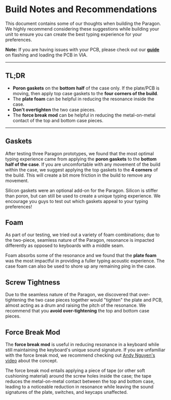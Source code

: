# Build Notes and Recommendations

This document contains some of our thoughts when building the Paragon. We highly recommend considering these suggestions while building your unit to ensure you can create the best typing experience for your preferences.

**Note:** If you are having issues with your PCB, please check out our **[guide](/pcb_files/README.md)** on flashing and loading the PCB in VIA.

---

## TL;DR

- **Poron gaskets** on the **bottom half** of the case only. If the plate/PCB is moving, then apply top case gaskets to the **four corners of the build**.
- The **plate foam** can be helpful in reducing the resonance inside the case.
- **Don't overtighten** the two case pieces.
- The **force break mod** can be helpful in reducing the metal-on-metal contact of the top and bottom case pieces.
---

## Gaskets

After testing three Paragon prototypes, we found that the most optimal typing experience came from applying the **poron gaskets** to the **bottom half of the case**. If you are uncomfortable with any movement of the build within the case, we suggest applying the top gaskets to the **4 corners** of the build. This will create a bit more friction in the build to remove any movement.

Silicon gaskets were an optional add-on for the Paragon. Silicon is stiffer than poron, but can still be used to create a unique typing experience. We encourage you guys to test out which gaskets appeal to your typing preferences!

## Foam

As part of our testing, we tried out a variety of foam combinations; due to the two-piece, seamless nature of the Paragon, resonance is impacted differently as opposed to keyboards with a middle seam.

Foam absorbs some of the resonance and we found that the **plate foam** was the most impactful in providing a fuller typing acoustic experience. The case foam can also be used to shore up any remaining ping in the case.

## Screw Tightness

Due to the seamless nature of the Paragon, we discovered that over-tightening the two case pieces together would "tighten" the plate and PCB, almost acting as a drum and raising the pitch of the resonance. We recommend that you **avoid over-tightening** the top and bottom case pieces.

## Force Break Mod

The **force break mod** is useful in reducing resonance in a keyboard while still maintaining the keyboard's unique sound signature. If you are unfamiliar with the force break mod, we recommend checking out [Andy Nguyen's video](https://www.youtube.com/watch?v=7kmy01pFuyI) about the concept.

The force break mod entails applying a piece of tape (or other soft cushioning material) around the screw holes inside the case; the tape reduces the metal-on-metal contact between the top and bottom case, leading to a noticeable reduction in resonance while leaving the sound signatures of the plate, switches, and keycaps unaffected.
